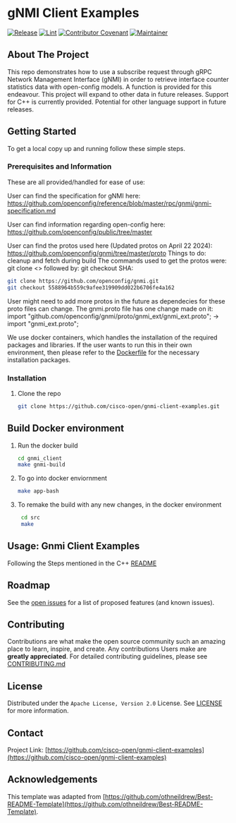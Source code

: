 # gNMI Client Examples

[![Release](https://img.shields.io/github/v/release/cisco-open/gnmi-client-examples?display_name=tag)](CHANGELOG.md)
[![Lint](https://github.com/cisco-open/gnmi-client-examples/actions/workflows/lint.yml/badge.svg?branch=main)](https://github.com/cisco-open/gnmi-client-examples/actions/workflows/lint.yml)
[![Contributor Covenant](https://img.shields.io/badge/Contributor%20Covenant-2.1-fbab2c.svg)](CODE_OF_CONDUCT.md)
[![Maintainer](https://img.shields.io/badge/Maintainer-Cisco-00bceb.svg)](https://opensource.cisco.com)

## About The Project

This repo demonstrates how to use a subscribe request through gRPC Network Management Interface (gNMI) in order to retrieve interface counter statistics data with open-config models. A function is provided for this endeavour. This project will expand to other data in future releases. Support for C++ is currently provided. Potential for other language support in future releases.

## Getting Started

To get a local copy up and running follow these simple steps.

### Prerequisites and Information

These are all provided/handled for ease of use:

User can find the specification for gNMI here:  
<https://github.com/openconfig/reference/blob/master/rpc/gnmi/gnmi-specification.md>

User can find information regarding open-config here:  
<https://github.com/openconfig/public/tree/master>

User can find the protos used here (Updated protos on April 22 2024):
<https://github.com/openconfig/gnmi/tree/master/proto>
Things to do: cleanup and fetch during build
The commands used to get the protos were:
git clone <> followed by:
git checkout SHA:

```sh
git clone https://github.com/openconfig/gnmi.git
git checkout 5588964b559c9afee319909dd022b6706fe4a162
```

User might need to add more protos in the future as dependecies for these proto files can change.
The gnmi.proto file has one change made on it:
import "github.com/openconfig/gnmi/proto/gnmi_ext/gnmi_ext.proto"; -> import "gnmi_ext.proto";

We use docker containers, which handles the installation of the required packages and libraries. If the user wants to run this in their own environment, then please refer to the [Dockerfile](https://github.com/cisco-open/gnmi-client-examples/gnmi_client/Dockerfile) for the necessary installation packages.

### Installation

1. Clone the repo

   ```sh
   git clone https://github.com/cisco-open/gnmi-client-examples.git
   ```

## Build Docker environment

1. Run the docker build

   ```sh
   cd gnmi_client
   make gnmi-build
   ```

2. To go into docker enviornment

   ```sh
   make app-bash
   ```

3. To remake the build with any new changes, in the docker environment

   ```sh
    cd src
    make
   ```

## Usage: Gnmi Client Examples

Following the Steps mentioned in the C++ [README](https://github.com/cisco-open/gnmi-client-examples/gnmi_client/src/README.md)

## Roadmap

See the [open issues](https://github.com/cisco-open/gnmi-client-examples/issues) for a list of proposed features (and known issues).

## Contributing

Contributions are what make the open source community such an amazing place to learn, inspire, and create. Any contributions Users make are **greatly appreciated**. For detailed contributing guidelines, please see [CONTRIBUTING.md](CONTRIBUTING.md)

## License

Distributed under the `Apache License, Version 2.0` License. See [LICENSE](LICENSE) for more information.

## Contact

Project Link: [https://github.com/cisco-open/gnmi-client-examples](https://github.com/cisco-open/gnmi-client-examples)

## Acknowledgements

This template was adapted from
[https://github.com/othneildrew/Best-README-Template](https://github.com/othneildrew/Best-README-Template).
